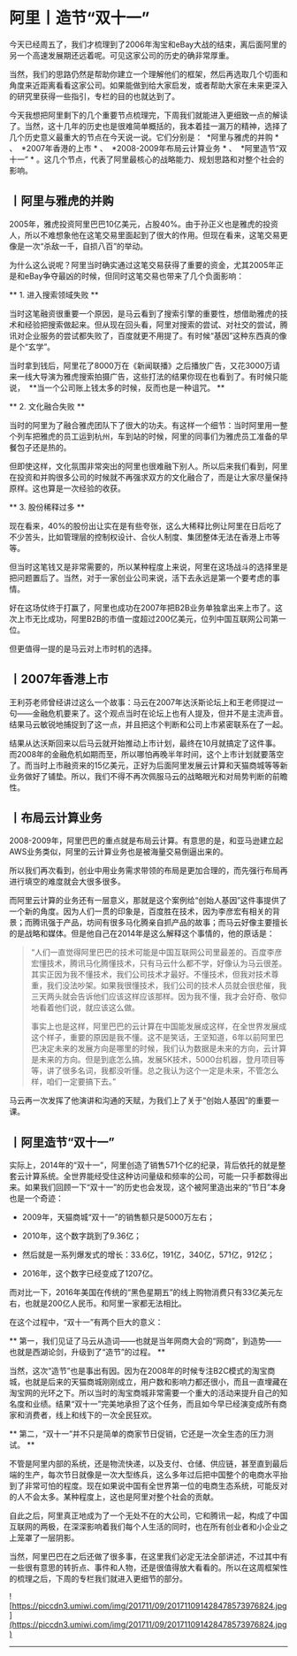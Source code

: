 # 阿里丨造节“双十一”

今天已经周五了，我们才梳理到了2006年淘宝和eBay大战的结束，离后面阿里的另一个高速发展期还远着呢。可见这家公司的历史的确非常厚重。

当然，我们的思路仍然是帮助你建立一个理解他们的框架，然后再选取几个切面和角度来近距离看看这家公司。如果能做到给大家启发，或者帮助大家在未来更深入的研究里获得一些指引，专栏的目的也就达到了。

今天我想把阿里剩下的几个重要节点梳理完，下周我们就能进入更细致一点的解读了。当然，这十几年的历史也是很难简单概括的，我本着挂一漏万的精神，选择了几个历史意义最重大的节点在今天说一说。它们分别是：  *阿里与雅虎的并购 * 、  *2007年香港的上市 * 、  *2008-2009年布局云计算业务 * 、  *阿里造节“双十一” * 。这几个节点，代表了阿里最核心的战略能力、规划思路和对整个社会的影响。

## 丨阿里与雅虎的并购

2005年，雅虎投资阿里巴巴10亿美元，占股40%。由于孙正义也是雅虎的投资人，所以不难想象他在这笔交易里面起到了很大的作用。但现在看来，这笔交易更像是一次“杀敌一千，自损八百”的举动。

为什么这么说呢？阿里当时确实通过这笔交易获得了重要的资金，尤其2005年正是和eBay争夺最凶的时候，但同时这笔交易也带来了几个负面影响：

 ** 1. 进入搜索领域失败 **

当时这笔融资很重要一个原因，是马云看到了搜索引擎的重要性，想借助雅虎的技术和经验把搜索做起来。但从现在回头看，阿里对搜索的尝试、对社交的尝试，腾讯对企业服务的尝试都失败了，百度就更不用提了。有时候“基因”这种东西真的像是个“玄学”。

当时拿到钱后，阿里花了8000万在《新闻联播》之后播放广告，又花3000万请来一线大导演为雅虎搜索拍摄广告，这些打法的结果你现在也看到了。有时候只能说，  **当一个公司账上钱太多的时候，反而也是一种诅咒。 **

 ** 2. 文化融合失败 **

当时的阿里为了融合雅虎团队下了很大的功夫。有这样一个细节：当时阿里用一整个列车把雅虎的员工运到杭州，车到站的时候，阿里的同事们为雅虎员工准备的早餐包子还是热的。

但即使这样，文化氛围非常突出的阿里也很难融下别人。所以后来我们看到，阿里在投资和并购很多公司的时候就不再强求双方的文化融合了，而是让大家尽量保持原样。这也算是一次经验的收获。

 ** 3. 股份稀释过多 **

现在看来，40%的股份出让实在是有些夸张，这么大稀释比例让阿里在日后吃了不少苦头，比如管理层的控制权设计、合伙人制度、集团整体无法在香港上市等等。

但当时这笔钱又是非常需要的，所以某种程度上来说，阿里在这场战斗的选择里是把问题置后了。当然，对于一家创业公司来说，活下去永远是第一个要考虑的事情。

好在这场仗终于打赢了，阿里也成功在2007年把B2B业务单独拿出来上市了。这次上市无比成功，阿里B2B的市值一度超过200亿美元，位列中国互联网公司第一位。

但更值得一提的是马云对上市时机的选择。

## 丨2007年香港上市

王利芬老师曾经讲过这么一个故事：马云在2007年达沃斯论坛上和王老师提过一句——金融危机要来了。这个观点当时在论坛上也有人提及，但并不是主流声音。结果马云敏锐地捕捉到了这一点，并且把这个判断和公司上市紧密联系在了一起。

结果从达沃斯回来以后马云就开始推动上市计划，最终在10月就搞定了这件事。而2008年的金融危机如期而至，所以哪怕再晚半年时间，这个上市计划就要落空了。而当时上市融资来的15亿美元，正好为后面阿里发展云计算和天猫商城等等新业务做好了铺垫。所以，我们不得不再次佩服马云的战略眼光和对局势判断的前瞻性。

## 丨布局云计算业务

2008-2009年，阿里巴巴的重点就是布局云计算。有意思的是，和亚马逊建立起AWS业务类似，阿里的云计算业务也是被海量交易倒逼出来的。

所以我们再次看到，创业中用业务需求带领的布局是更加合理的，而先强行布局再进行填空的难度就会大很多很多。

而阿里云计算的业务还有一层意义，那就是这个案例给“创始人基因”这件事提供了一个新的角度。因为人们一贯的印象是，百度胜在技术，因为李彦宏有相关的背景；而腾讯强于产品，坊间有很多马化腾亲自抓产品的故事；而马云好像主要擅长的是战略和媒体。但是他自己在2014年是这么解释这个事情的，他的原话是：

> “人们一直觉得阿里巴巴的技术可能是中国互联网公司里最差的。百度李彦宏懂技术，腾讯马化腾懂技术，只有马云什么都不学，好像认为马云很差。其实正因为我不懂技术，我们公司技术才最好。不懂技术，但我对技术尊重，我们没法吵架。如果我很懂技术，我们公司的技术人员就会很悲催，我三天两头就会告诉他们应该这样应该那样。因为我不懂，我才会好奇、敬仰地看着他们说，就应该这么做。
> 
> 
> 
> 事实上也是这样，阿里巴巴的云计算在中国能发展成这样，在全世界发展成这个样子，重要的原因是我不懂。这不是笑话，王坚知道，6年以前阿里巴巴决定未来的发展方向是哪里的时候，我们认为数据是未来的方向，云计算是未来的方向。但是到底怎么搞，发展5K技术，5000台机器，登月项目等等，讲了很多名词，我都没听懂。总之我认为这个一定是未来，不管怎么样，咱们一定要搞下去。”

马云再一次发挥了他演讲和沟通的天赋，为我们上了关于“创始人基因”的重要一课。

## 丨阿里造节“双十一”

实际上，2014年的“双十一”，阿里创造了销售571个亿的纪录，背后依托的就是整套云计算系统。全世界能经受住这种访问量级和频率的公司，可能一只手都数得出来。如果我们回顾一下“双十一”的历史也会发现，这个被阿里造出来的“节日”本身也是一个奇迹：

* 2009年，天猫商城“双十一”的销售额只是5000万左右；

* 2010年，这个数字跳到了9.36亿；

* 然后就是一系列爆发式的增长：33.6亿，191亿，340亿，571亿，912亿；

* 2016年，这个数字已经变成了1207亿。

而对比一下，2016年美国在传统的“黑色星期五”的线上购物消费只有33亿美元左右，也就是200亿人民币。和阿里一家都无法相比。

在这个过程中，“双十一”有两个巨大的意义：

 ** 第一，我们见证了马云从造词——也就是当年网商大会的“网商”，到造势——也就是西湖论剑，升级到了“造节”的过程。 **

当然，这次“造节”也是事出有因。因为在2008年的时候专注B2C模式的淘宝商城，也就是后来的天猫商城刚刚成立，用户数和影响力都还很小，而且一直埋藏在淘宝网的光环之下。所以当时的淘宝商城非常需要一个重大的活动来提升自己的知名度和业绩。结果“双十一”完美地承担了这个任务，而且如今早已经演变成所有商家和消费者，线上和线下的一次全民狂欢。

 ** 第二，“双十一”并不只是简单的商家节日促销，它还是一次全生态的压力测试。 **

不管是阿里内部的系统，还是物流快递，以及支付、仓储、供应链，甚至直到最后端的生产，每次节日就像是一次大型练兵，这么多年过后把中国整个的电商水平抬到了非常可怕的程度。现在如果说中国有全世界第一位的电商生态系统，可能反对的人不会太多。某种程度上，这也是阿里对整个社会的贡献。

自此之后，阿里真正地成为了一个无处不在的大公司，它和腾讯一起，构成了中国互联网的两极，在深深影响着我们每个人生活的同时，也在所有创业者和小企业之上笼罩了一层阴影。

当然，阿里巴巴在之后还做了很多事，在这里我们必定无法全部讲述，不过其中有一些很有意思的转折点、事件和人物，还是很值得放大看看的。所以在这周框架性的梳理之后，下周的专栏我们就进入更细节的部分。

![https://piccdn3.umiwi.com/img/201711/09/201711091428478573976824.jpg](https://piccdn3.umiwi.com/img/201711/09/201711091428478573976824.jpg)

---
